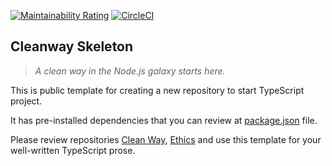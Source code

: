 [![Maintainability Rating](https://sonarcloud.io/api/project_badges/measure?project=raccoons-co_cleanway&metric=sqale_rating)](https://sonarcloud.io/summary/new_code?id=raccoons-co_cleanway)
[![CircleCI](https://dl.circleci.com/status-badge/img/gh/raccoons-co/cleanway-skeleton/tree/master.svg?style=svg)](https://dl.circleci.com/status-badge/redirect/gh/raccoons-co/cleanway-skeleton/tree/main)

Cleanway Skeleton
---

>*A clean way in the Node.js galaxy starts here.*

This is public template for creating a new repository to start TypeScript project.

It has pre-installed dependencies that you can review at 
[package.json](https://github.com/raccoons-co/cleanway-skeleton/blob/master/package.json) file.

Please review repositories [Clean Way](https://github.com/raccoons-co/cleanway),
[Ethics](https://github.com/raccoons-co/ethics) 
and use this template for your well-written TypeScript prose.
